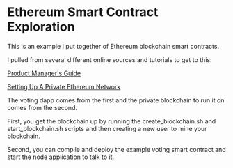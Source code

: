 # Ethereum Smart Contract Exploration

This is an example I put together of Ethereum blockchain smart contracts.

I pulled from several different online sources and tutorials to get to this:

[Product Manager's Guide](https://hackernoon.com/the-product-managers-guide-to-the-blockchain-part-1-fb95dfb7af31)

[Setting Up A Private Ethereum Network](https://medium.com/@WWWillems/how-to-set-up-a-private-ethereum-testnet-blockchain-using-geth-and-homebrew-1106a27e8e1e)

The voting dapp comes from the first and the private blockchain to run it on comes from the second. 

First, you get the blockchain up by running the create_blockchain.sh and start_blockchain.sh scripts and then creating a new user to mine your blockchain.

Second, you can compile and deploy the example voting smart contract and start the node application to talk to it.




